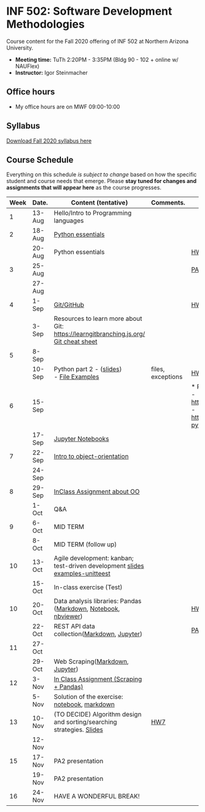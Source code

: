 # INF 502: Software Development Methodologies

Course content for the Fall 2020 offering of INF 502 at Northern Arizona University.

* **Meeting time:** TuTh 2:20PM - 3:35PM (Bldg 90 - 102 + online w/ NAUFlex)
* **Instructor:** Igor Steinmacher

## Office hours
* My office hours are on MWF 09:00-10:00

## Syllabus

[Download Fall 2020 syllabus here](documents/INF502_Syllabus_Steinmacher.pdf)

## Course Schedule
Everything on this schedule *is subject to change* based on how the specific student and course needs that emerge. Please **stay tuned for changes and assignments that will appear here** as the course progresses.

|Week|Date.   | Content (tentative)                                   | Comments.        | Assignments out          | Deadline |
|----|--------|-------------------------------------------------------|------------------|--------------------------|----------|
| 1  | 13-Aug | Hello/Intro to Programming languages                  |                  |                          |          |
| 2  | 18-Aug | [Python essentials](slides/Python_ready_set_go.pdf)   |                  |                          |          |
|    | 20-Aug |  Python essentials                                    |                  | [HW1](assignments/01_basicPython.md) ||
| 3  | 25-Aug |                                                       |                  | [PA1](assignments/pa01.md)|                                   |
|    | 27-Aug |                           |                  |                    |  |
| 4  |  1-Sep | [Git/GitHub](slides/lectureGit.pdf)                   |                  |[HW2](assignments/02_git.md)                           | HW1         |
|    |  3-Sep | Resources to learn more about Git: https://learngitbranching.js.org/ <br> [Git cheat sheet](https://ndpsoftware.com/git-cheatsheet.html)                                                     |                          |         |
| 5  |  8-Sep |     |    |                          |        HW2 |
|    | 10-Sep | Python part 2 - ([slides](slides/Python_class2.pdf)) <br>- [File Examples](documents/FileExamples.zip)  | files, exceptions               |[HW3/4](assignments/03_dictionary_list.md)|    |
| 6  | 15-Sep |                |                  | * Python exercises:<br> - https://www.practicepython.org/ <br>-  https://holypython.com/beginner-python-exercises/  |       |
|    | 17-Sep | [Jupyter Notebooks](slides/Jupyter.md)    |                  |                          |          |
| 7  | 22-Sep | [Intro to object-orientation](notebooks/ObjectOrientation.ipynb) |       |                          |          |
|    | 24-Sep |                                                       |                  |                          | HW3/4    |
| 8  | 29-Sep | [InClass Assignment about OO](assignments/inClassSept29.md) |            |                          |          |
|    |  1-Oct | Q&A                                                   |                  |                          |          |
| 9  |  6-Oct | MID TERM                                              |                  |                          |          |
|    |  8-Oct | MID TERM (follow up)                                  |                  |                          |   PA1    |
| 10 | 13-Oct | Agile development: kanban; test-driven development [slides](slides/Agile.pdf) [examples-unitteest](examples/unittest.zip)|  |
|    | 15-Oct | In-class exercise (Test)                              |                  |                          |          |
| 10 | 20-Oct | Data analysis libraries: Pandas ([Markdown](notebooks/PandasKickoff/PandasKickoff.md), [Notebook](notebooks/PandasKickoff.ipynb), [nbviewer](https://nbviewer.jupyter.org/github/igorsteinmacher/INF502-Fall2019/blob/master/notebooks/PandasKickoff.ipynb)) |   |[HW6](assignments/HW6_pandas.md)|    |
|    | 22-Oct | REST API data collection([Markdown](notebooks/REST_APIs.md), [Jupyter](notebooks/REST_APIs.ipynb))||[PA2](assignments/PA2.md) ||
| 11 | 27-Oct |                                                       |                  |                         |           |
|    | 29-Oct | Web Scraping([Markdown](notebooks/BeautifulSoup.md), [Jupyter](notebooks/BeautifulSoup.ipynb))  || | HW6       |
| 12 |  3-Nov | [In Class Assignment (Scraping + Pandas)](assignments/inClassNov03.md)|  |                          |          |
|    |  5-Nov | Solution of the exercise: [notebook](assignments/Scraping_Pandas_inClass.ipynb), [markdown](assignments/Scraping_Pandas_inClass.md)| | | |
| 13 | 10-Nov | (TO DECIDE) Algorithm design and sorting/searching strategies. [Slides](slides/AlgorithmicStrategies.pdf) |[HW7](assignments/HW7.md)| |
|    | 12-Nov |                                                       |                  |                          |   HW7    |
| 15 | 17-Nov | PA2 presentation                                      |                  |                          |    PA2   |
|    | 19-Nov | PA2 presentation                                      |                  |                          |          |
| 16 | 24-Nov | HAVE A WONDERFUL BREAK!                               |                  |                          |          |
